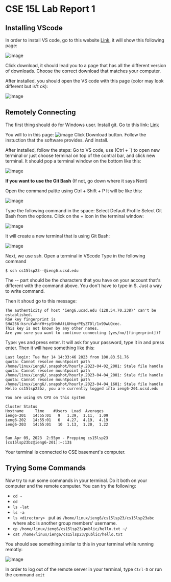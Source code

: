 # CSE 15L Lab Report 1

## Installing VScode

In order to install VS code, go to this website [Link](https://code.visualstudio.com/), it will show this following page:

![image](https://user-images.githubusercontent.com/98847913/230797124-d390eab2-7fea-4460-b5f8-32685dcc8d63.png)

Click download, it should lead you to a page that has all the different version of downloads. Choose the correct download that matches your computer. 

After installed, you should open the VS code with this page (color may look different but is't ok):

![image](https://user-images.githubusercontent.com/98847913/230797345-b9cecb37-8265-4cd8-9913-9d5e46429e60.png)

## Remotely Connecting

The first thing should do for Windows user. 
Install git. Go to this link: [Link](https://gitforwindows.org/)

You will to in this page:
![image](https://user-images.githubusercontent.com/98847913/230797506-894ceda6-75ee-4bbf-bb16-e83b2f96b2d9.png)
Click Download button. Follow the instuction that the software provides. And install. 

After installed, follow the steps:
Go to VS code, use (Ctrl + `) to open new terminal or just choose terminal  on top of the contral bar, and click new terminal.
It should pop a terminal window on the bottom like this:

![image](https://user-images.githubusercontent.com/98847913/230797727-b1fa5486-3cc5-46b8-8be2-5ce501137eaa.png)

**If you want to use the Git Bash** (If not, go down where it says Next)

Open the command paltte using Ctrl + Shift + P
It will be like this:

![image](https://user-images.githubusercontent.com/98847913/230797778-828e0734-bf2e-47f9-86f6-e7d4bce14e4a.png)

Type the following command in the space: Select Default Profile
Select Git Bash from the options.
Click on the + icon in the terminal window:

![image](https://user-images.githubusercontent.com/98847913/230797935-d2cf6312-ee99-47a2-b00a-f77d55c638a9.png)

It will create a new terminal that is using Git Bash:

![image](https://user-images.githubusercontent.com/98847913/230797997-7eef37bf-b201-4a4e-bdc7-dfb4a9c2d48e.png)

Next, we use ssh. Open a terminal in VScode
Type in the following command

```
$ ssh cs15lsp23--@ieng6.ucsd.edu
```

The -- part should be the characters that you have on your account that's different with the command above. 
You don't have to type in $. Just a way to write command. 

Then it shoud go to this message:
```
The authenticity of host 'ieng6.ucsd.edu (128.54.70.238)' can't be established.
RSA key fingerprint is SHA256:ksruYwhnYH+sySHnHAtLUHngrPEyZTDl/1x99wUQcec.     
This key is not known by any other names.
Are you sure you want to continue connecting (yes/no/[fingerprint])? 
```

Type: yes and press enter. 
It will ask for your password, type it in and press enter.
Then it will have something like this:

```
Last login: Tue Mar 14 14:33:46 2023 from 100.83.51.76
quota: Cannot resolve mountpoint path /home/linux/ieng6/.snapshot/hourly.2023-04-02_2001: Stale file handle
quota: Cannot resolve mountpoint path /home/linux/ieng6/.snapshot/hourly.2023-04-04_2001: Stale file handle
quota: Cannot resolve mountpoint path /home/linux/ieng6/.snapshot/hourly.2023-04-04_1601: Stale file handle
Hello cs15lsp23bz, you are currently logged into ieng6-201.ucsd.edu

You are using 0% CPU on this system

Cluster Status 
Hostname     Time    #Users  Load  Averages  
ieng6-201   14:55:01   9   1.39,  1.11,  1.09
ieng6-202   14:55:01   6   4.27,  4.19,  4.19
ieng6-203   14:55:01   10  1.13,  1.20,  1.22

 
Sun Apr 09, 2023  2:55pm - Prepping cs15lsp23
[cs15lsp23bz@ieng6-201]:~:13$ 
```

Your terminal is connected to CSE basement's computer. 

## Trying Some Commands

Now try to run some commands in your terminal. Do it both on your computer and the remote computer. 
You can try the following:
* ```cd ~```
* ```cd```
* ```ls -lat```
* ```ls -a```
* ```ls <directory> ```
 put <directory> as ```/home/linux/ieng6/cs15lsp23/cs15lsp23abc``` where abc is another group members' username. 
* ```cp /home/linux/ieng6/cs15lsp23/public/hello.txt ~/```
* ```cat /home/linux/ieng6/cs15lsp23/public/hello.txt```

You should see something similar to this in your terminal while running remotly:
 
 ![image](https://user-images.githubusercontent.com/98847913/230798791-2d7cc5c8-029b-4a14-ad1a-db7ffce5ac3b.png)

In order to log out of the remote server in your terminal, type ```Ctrl-D``` or run the command ```exit```
